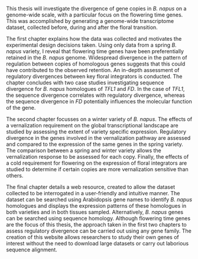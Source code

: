 This thesis will investigate the divergence of gene copies in *B. napus* on a genome-wide scale, with a particular focus on the flowering time genes.
This was accomplished by generating a genome-wide transcriptome dataset, collected before, during and after the floral transition.

The first chapter explains how the data was collected and motivates the experimental design decisions taken.
Using only data from a spring *B. napus* variety, I reveal that flowering time genes have been preferentially retained in the *B. napus* genome.
Widespread divergence in the pattern of regulation between copies of homologous genes suggests that this could have contributed to the observed retention.
An in-depth assessment of regulatory divergences between key floral integrators is conducted.
The chapter concludes with two case studies investigating sequence divergence for *B. napus* homologues of *TFL1* and *FD*.
In the case of *TFL1*, the sequence divergence correlates with regulatory divergence, whereas the sequence divergence in *FD* potentially influences the molecular function of the gene.

The second chapter focusses on a winter variety of *B. napus*.
The effects of a vernalization requirement on the global transcriptional landscape are studied by assessing the extent of variety specific expression.
Regulatory divergence in the genes involved in the vernalization pathway are assessed and compared to the expression of the same genes in the spring variety.
The comparison between a spring and winter variety allows the vernalization response to be assessed for each copy.
Finally, the effects of a cold requirement for flowering on the expression of floral integrators are studied to determine if certain copies are more vernalization sensitive than others.

The final chapter details a web resource, created to allow the dataset collected to be interrogated in a user-friendly and intuitive manner.
The dataset can be searched using Arabidopsis gene names to identify *B. napus* homologues and displays the expression patterns of these homologues in both varieties and in both tissues sampled.
Alternatively, *B. napus* genes can be searched using sequence homology.
Although flowering time genes are the focus of this thesis, the approach taken in the first two chapters to assess regulatory divergence can be carried out using any gene family.
The creation of this website allows researchers to study their own genes of interest without the need to download large datasets or carry out laborious sequence alignment.
